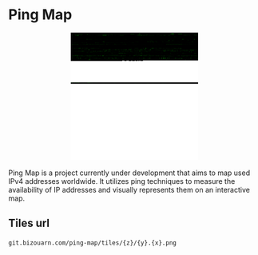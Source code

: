 # Ping Map

<div align="center">
  <a href="https://git.bizouarn.com/ping-map/">
    <img src="/www/tiles/0/0.0.png" alt="Map">
  </a>
</div>

Ping Map is a project currently under development that aims to map used IPv4 addresses worldwide. It utilizes ping techniques to measure the availability of IP addresses and visually represents them on an interactive map.

## Tiles url
```
git.bizouarn.com/ping-map/tiles/{z}/{y}.{x}.png
```
